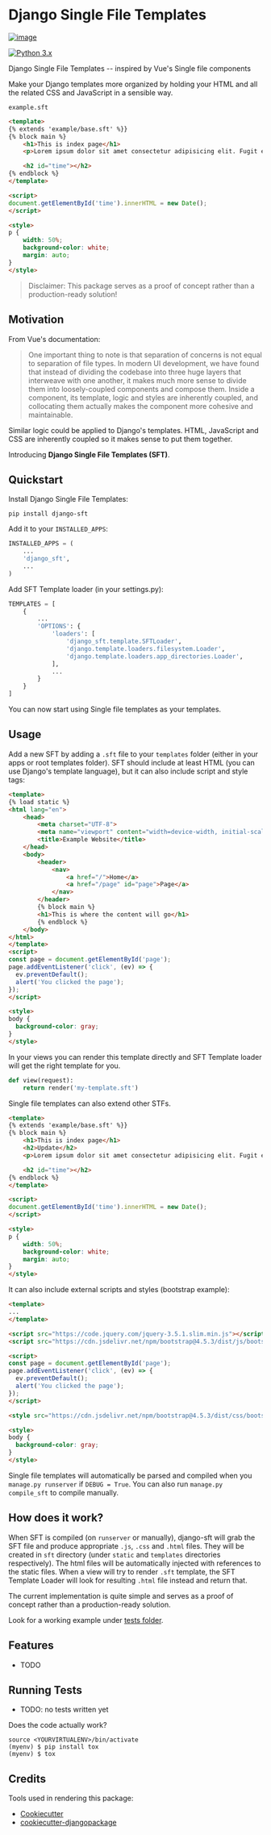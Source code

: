 Django Single File Templates
============================

[![image](https://badge.fury.io/py/django-sft.svg)](https://badge.fury.io/py/django-sft.svg)

[![Python 3.x](https://img.shields.io/pypi/pyversions/django-sft.svg?logo=python&logoColor=white)](https://pypi.org/project/django-sft/)

Django Single File Templates \-- inspired by Vue's Single file
components

Make your Django templates more organized by holding your HTML and all the related CSS and JavaScript in a sensible way.

`example.sft`
```html
<template>
{% extends 'example/base.sft' %}}
{% block main %}
    <h1>This is index page</h1>
    <p>Lorem ipsum dolor sit amet consectetur adipisicing elit. Fugit eaque obcaecati maxime eos inventore tenetur, debitis atque quaerat modi, et illum id error quisquam consequatur reprehenderit, laboriosam exercitationem, provident aut.</p>

    <h2 id="time"></h2>
{% endblock %}
</template>

<script>
document.getElementById('time').innerHTML = new Date();
</script>

<style>
p {
    width: 50%;
    background-color: white;
    margin: auto;
}
</style>
```
> Disclaimer: This package serves as a proof of concept rather than a production-ready solution!

Motivation
----------

From Vue\'s documentation:

> One important thing to note is that separation of concerns is not
> equal to separation of file types. In modern UI development, we have
> found that instead of dividing the codebase into three huge layers
> that interweave with one another, it makes much more sense to divide
> them into loosely-coupled components and compose them. Inside a
> component, its template, logic and styles are inherently coupled, and
> collocating them actually makes the component more cohesive and
> maintainable.

Similar logic could be applied to Django's templates. HTML, JavaScript
and CSS are inherently coupled so it makes sense to put them together.

Introducing **Django Single File Templates (SFT)**.

Quickstart
----------

Install Django Single File Templates:

    pip install django-sft

Add it to your `INSTALLED_APPS`:

```python
INSTALLED_APPS = (
    ...
    'django_sft',
    ...
)
```

Add SFT Template loader (in your settings.py):

```python
TEMPLATES = [
    {
        ...
        'OPTIONS': {
            'loaders': [
                'django_sft.template.SFTLoader',
                'django.template.loaders.filesystem.Loader',
                'django.template.loaders.app_directories.Loader',
            ],
            ...
        }
    }
]
```

You can now start using Single file templates as your templates.

Usage
-----

Add a new SFT by adding a `.sft` file to your `templates` folder (either
in your apps or root templates folder). SFT should include at least HTML
(you can use Django\'s template language), but it can also include
script and style tags:

```html
<template>
{% load static %}
<html lang="en">
    <head>
        <meta charset="UTF-8">
        <meta name="viewport" content="width=device-width, initial-scale=1.0">
        <title>Example Website</title>
    </head>
    <body>
        <header>
            <nav>
                <a href="/">Home</a>
                <a href="/page" id="page">Page</a>
            </nav>
        </header>
        {% block main %}
        <h1>This is where the content will go</h1>
        {% endblock %}
    </body>
</html>
</template>
<script>
const page = document.getElementById('page');
page.addEventListener('click', (ev) => {
  ev.preventDefault();
  alert('You clicked the page');
});
</script>

<style>
body {
  background-color: gray;
}
</style>
```

In your views you can render this template directly and SFT Template
loader will get the right template for you.

```python
def view(request):
    return render('my-template.sft')
```

Single file templates can also extend other STFs.

```html
<template>
{% extends 'example/base.sft' %}}
{% block main %}
    <h1>This is index page</h1>
    <h2>Update</h2>
    <p>Lorem ipsum dolor sit amet consectetur adipisicing elit. Fugit eaque obcaecati maxime eos inventore tenetur, debitis atque quaerat modi, et illum id error quisquam consequatur reprehenderit, laboriosam exercitationem, provident aut.</p>

    <h2 id="time"></h2>
{% endblock %}
</template>

<script>
document.getElementById('time').innerHTML = new Date();
</script>

<style>
p {
    width: 50%;
    background-color: white;
    margin: auto;
}
</style>
```

It can also include external scripts and styles (bootstrap example):

```html
<template>
...
</template>

<script src="https://code.jquery.com/jquery-3.5.1.slim.min.js"></script>
<script src="https://cdn.jsdelivr.net/npm/bootstrap@4.5.3/dist/js/bootstrap.bundle.min.js"></script>

<script>
const page = document.getElementById('page');
page.addEventListener('click', (ev) => {
  ev.preventDefault();
  alert('You clicked the page');
});
</script>

<style src="https://cdn.jsdelivr.net/npm/bootstrap@4.5.3/dist/css/bootstrap.min.css"></style>

<style>
body {
  background-color: gray;
}
</style>
```

Single file templates will automatically be parsed and compiled when you
`manage.py runserver` if `DEBUG = True`. You can also run
`manage.py compile_sft` to compile manually.

How does it work?
-----------------

When SFT is compiled (on `runserver` or manually), django-sft will grab
the SFT file and produce appropriate `.js`, `.css` and `.html` files.
They will be created in `sft` directory (under `static` and `templates`
directories respectively). The html files will be automatically injected
with references to the static files. When a view will try to render
`.sft` template, the SFT Template Loader will look for resulting `.html`
file instead and return that.

The current implementation is quite simple and serves as a proof of
concept rather than a production-ready solution.

Look for a working example under [tests folder](tests).

Features
--------

-   TODO

Running Tests
-------------

-   TODO: no tests written yet

Does the code actually work?

    source <YOURVIRTUALENV>/bin/activate
    (myenv) $ pip install tox
    (myenv) $ tox

Credits
-------

Tools used in rendering this package:

-   [Cookiecutter](https://github.com/audreyr/cookiecutter)
-   [cookiecutter-djangopackage](https://github.com/pydanny/cookiecutter-djangopackage)
